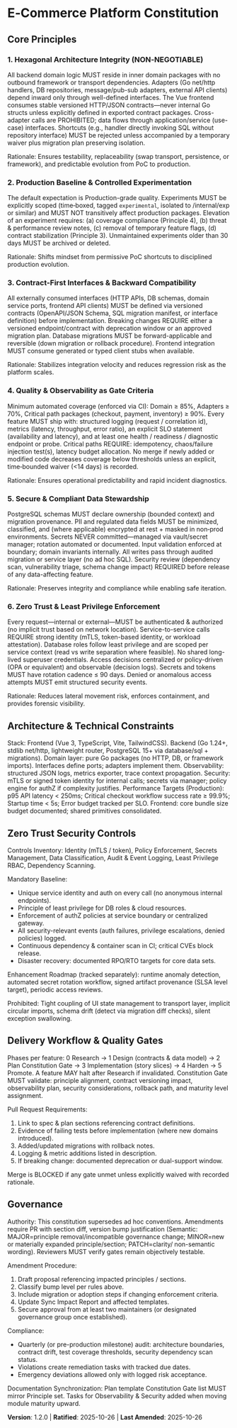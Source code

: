 # E‑Commerce Platform Constitution

## Core Principles

### 1. Hexagonal Architecture Integrity (NON‑NEGOTIABLE)
All backend domain logic MUST reside in inner domain packages with no outbound framework
or transport dependencies. Adapters (Go net/http handlers, DB repositories, message/pub-sub
adapters, external API clients) depend inward only through well-defined interfaces. The Vue
frontend consumes stable versioned HTTP/JSON contracts—never internal Go structs unless
explicitly defined in exported contract packages. Cross-adapter calls are PROHIBITED; data
flows through application/service (use-case) interfaces. Shortcuts (e.g., handler directly
invoking SQL without repository interface) MUST be rejected unless accompanied by a
temporary waiver plus migration plan preserving isolation.

Rationale: Ensures testability, replaceability (swap transport, persistence, or framework), and
predictable evolution from PoC to production.

### 2. Production Baseline & Controlled Experimentation
The default expectation is Production-grade quality. Experiments MUST be explicitly
scoped (time‑boxed, tagged `experimental`, isolated to /internal/exp or similar) and MUST
NOT transitively affect production packages. Elevation of an experiment requires: (a)
coverage compliance (Principle 4), (b) threat & performance review notes, (c) removal of
temporary feature flags, (d) contract stabilization (Principle 3). Unmaintained experiments
older than 30 days MUST be archived or deleted.

Rationale: Shifts mindset from permissive PoC shortcuts to disciplined production evolution.

### 3. Contract-First Interfaces & Backward Compatibility
All externally consumed interfaces (HTTP APIs, DB schemas, domain service ports, frontend
API clients) MUST be defined via versioned contracts (OpenAPI/JSON Schema, SQL migration
manifest, or interface definition) before implementation. Breaking changes REQUIRE either a
versioned endpoint/contract with deprecation window or an approved migration plan.
Database migrations MUST be forward-applicable and reversible (down migration or rollback
procedure). Frontend integration MUST consume generated or typed client stubs when
available.

Rationale: Stabilizes integration velocity and reduces regression risk as the platform scales.

### 4. Quality & Observability as Gate Criteria
Minimum automated coverage (enforced via CI): Domain ≥ 85%, Adapters ≥ 70%, Critical
path packages (checkout, payment, inventory) ≥ 90%. Every feature MUST ship with:
structured logging (request / correlation id), metrics (latency, throughput, error ratio), an
explicit SLO statement (availability and latency), and at least one health / readiness /
diagnostic endpoint or probe. Critical paths REQUIRE: idempotency, chaos/failure injection
test(s), latency budget allocation. No merge if newly added or modified code decreases
coverage below thresholds unless an explicit, time‑bounded waiver (<14 days) is recorded.

Rationale: Ensures operational predictability and rapid incident diagnostics.

### 5. Secure & Compliant Data Stewardship
PostgreSQL schemas MUST declare ownership (bounded context) and migration provenance.
PII and regulated data fields MUST be minimized, classified, and (where applicable)
encrypted at rest + masked in non‑prod environments. Secrets NEVER committed—managed
via vault/secret manager; rotation automated or documented. Input validation enforced at
boundary; domain invariants internally. All writes pass through audited migration or service
layer (no ad hoc SQL). Security review (dependency scan, vulnerability triage, schema
change impact) REQUIRED before release of any data-affecting feature.

Rationale: Preserves integrity and compliance while enabling safe iteration.

### 6. Zero Trust & Least Privilege Enforcement
Every request—internal or external—MUST be authenticated & authorized (no implicit trust
based on network location). Service-to-service calls REQUIRE strong identity (mTLS,
token-based identity, or workload attestation). Database roles follow least privilege and are
scoped per service context (read vs write separation where feasible). No shared long-lived
superuser credentials. Access decisions centralized or policy-driven (OPA or equivalent)
and observable (decision logs). Secrets and tokens MUST have rotation cadence ≤ 90 days.
Denied or anomalous access attempts MUST emit structured security events.

Rationale: Reduces lateral movement risk, enforces containment, and provides forensic
visibility.

## Architecture & Technical Constraints

Stack: Frontend (Vue 3, TypeScript, Vite, TailwindCSS). Backend (Go 1.24+, stdlib net/http,
lightweight router, PostgreSQL 15+ via database/sql + migrations). Domain layer: pure Go
packages (no HTTP, DB, or framework imports). Interfaces define ports; adapters implement
them. Observability: structured JSON logs, metrics exporter, trace context propagation.
Security: mTLS or signed token identity for internal calls; secrets via manager; policy engine
for authZ if complexity justifies. Performance Targets (Production): p95 API latency < 250ms;
Critical checkout workflow success rate ≥ 99.9%; Startup time < 5s; Error budget tracked per
SLO. Frontend: core bundle size budget documented; shared primitives consolidated.
## Zero Trust Security Controls

Controls Inventory: Identity (mTLS / token), Policy Enforcement, Secrets Management, Data
Classification, Audit & Event Logging, Least Privilege RBAC, Dependency Scanning.

Mandatory Baseline:
- Unique service identity and auth on every call (no anonymous internal endpoints).
- Principle of least privilege for DB roles & cloud resources.
- Enforcement of authZ policies at service boundary or centralized gateway.
- All security-relevant events (auth failures, privilege escalations, denied policies) logged.
- Continuous dependency & container scan in CI; critical CVEs block release.
- Disaster recovery: documented RPO/RTO targets for core data sets.

Enhancement Roadmap (tracked separately): runtime anomaly detection, automated secret
rotation workflow, signed artifact provenance (SLSA level target), periodic access reviews.

Prohibited: Tight coupling of UI state management to transport layer, implicit circular
imports, schema drift (detect via migration diff checks), silent exception swallowing.

## Delivery Workflow & Quality Gates

Phases per feature: 0 Research → 1 Design (contracts & data model) → 2 Plan Constitution
Gate → 3 Implementation (story slices) → 4 Harden → 5 Promote. A feature MAY halt after
Research if invalidated. Constitution Gate MUST validate: principle alignment, contract
versioning impact, observability plan, security considerations, rollback path, and maturity
level assignment.

Pull Request Requirements:
1. Link to spec & plan sections referencing contract definitions.
2. Evidence of failing tests before implementation (where new domains introduced).
3. Added/updated migrations with rollback notes.
4. Logging & metric additions listed in description.
5. If breaking change: documented deprecation or dual-support window.

Merge is BLOCKED if any gate unmet unless explicitly waived with recorded rationale.

## Governance

Authority: This constitution supersedes ad hoc conventions. Amendments require PR with
section diff, version bump justification (Semantic: MAJOR=principle removal/incompatible
governance change; MINOR=new or materially expanded principle/section; PATCH=clarity/
non-semantic wording). Reviewers MUST verify gates remain objectively testable.

Amendment Procedure:
1. Draft proposal referencing impacted principles / sections.
2. Classify bump level per rules above.
3. Include migration or adoption steps if changing enforcement criteria.
4. Update Sync Impact Report and affected templates.
5. Secure approval from at least two maintainers (or designated governance group once
established).

Compliance:
- Quarterly (or pre-production milestone) audit: architecture boundaries, contract drift,
	test coverage thresholds, security dependency scan status.
- Violations create remediation tasks with tracked due dates.
- Emergency deviations allowed only with logged risk acceptance.

Documentation Synchronization: Plan template Constitution Gate list MUST mirror Principle
set. Tasks for Observability & Security added when moving module maturity upward.

**Version**: 1.2.0 | **Ratified**: 2025-10-26 | **Last Amended**: 2025-10-26
